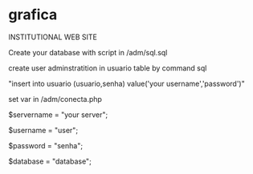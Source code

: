 # grafica

INSTITUTIONAL WEB SITE

Create your database with script in /adm/sql.sql

create user adminstratition in usuario table by command sql

"insert into usuario (usuario,senha) value('your username','password')"

set var in /adm/conecta.php

$servername = "your server";

$username = "user";

$password = "senha";

$database = "database";
